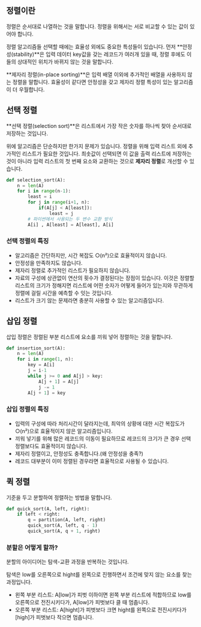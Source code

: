 ## 정렬이란

정렬은 순서대로 나열하는 것을 말합니다. 정렬을 위해서는 서로 비교할 수 있는 값이 있어야 합니다. 

정렬 알고리즘들 선택할 때에는 효율성 외에도 중요한 특성들이 있습니다. 먼저 **안정성(stability)**은 입력 데이터 key값을 갖는 레코드가 여러개 있을 때, 정렬 후에도 이들의 상대적인 위치가 바뀌지 않는 것을 말합니다.


**제자리 정렬(in-place sorting)**은 입력 배열 이외에 추가적인 배열을 사용하지 않는 정렬을 말합니다. 효율성이 같다면 안정성을 갖고 제자리 정렬 특성이 있는 알고리즘이 더 우월합니다.

## 선택 정렬

**선택 정렬(selection sort)**은 리스트에서 가장 작은 숫자를 하나씩 찾아 순서대로 저장하는 것입니다.


위에 알고리즘은 단순하지만 한가지 문제가 있습니다. 정렬을 위해 입력 리스트 외에 추가적인 리스트가 필요한 것입니다. 최솟값이 선택되면 이 값을 출력 리스트에 저장하는 것이 아니라 입력 리스트의 첫 번째 요소와 교환하는 것으로 **제자리 정렬**로 개선할 수 있습니다.


```python
def selection_sort(A):
	n = len(A)
	for i in range(n-1):
		least = i
		for j in range(i+1, n):
			if(A[j] < A[least]):
				least = j
		# 파이썬에서 사용되는 두 변수 교환 방식
		A[i] , A[least] = A[least], A[i]
```


### 선택 정렬의 특징

- 알고리즘은 간단하지만, 시간 복잡도 ○(n²)으로 효율적이지 않습니다.
- 안정성을 만족하지도 않습니다.
- 제자리 정렬로 추가적인 리스트가 필요하지 않습니다.
- 자료의 구성에 상관없이 연산의 횟수가 결정된다는 장점이 있습니다. 이것은 정렬할 리스트의 크기가 정해지면 리스트에 어떤 숫자가 어떻게 들어가 있는지와 무관하게 정렬에 걸릴 시간을 예측할 수 잇는 것입니다.
- 리스트가 크기 않는 문제라면 충분히 사용할 수 있는 알고리즘입니다.

## 삽입 정렬

삽입 정렬은 정렬된 부분 리스트에 요소를 끼워 넣어 정렬하는 것을 말합니다.

```python
def insertion_sort(A):
	n = len(A)
	for i in range(1, n):
		key = A[i]
		j = i-1
		while j >= 0 and A[j] > key:
			A[j + 1] = A[j]
			j -= 1
		A[j + 1] = key
```

### 삽입 정렬의 특징

- 입력의 구성에 따라 처리시간이 달라지는데, 최악의 상황에 대한 시간 복잡도가 ○(n²)으로 효율적이지 않은 알고리즘입니다.
- 끼워 넣기를 위해 많은 레코드의 이동이 필요하므로 레코드의 크기가 큰 경우 선택 정렬보다도 효율적이지 않습니다.
- 제자리 정렬이고, 안정성도 충족합니다.(왜 안정성을 충족?)
- 레코드 대부분이 이미 정렬된 경우라면 효율적으로 사용될 수 있습니다.

## 퀵 정렬

기준을 두고 분할하여 정렬하는 방법을 말합니다.


```python
def quick_sort(A, left, right):
	if left < right:
		q = partition(A, left, right)
		quick_sort(A, left, q - 1)
		quick_sort(A, q + 1, right)
```

### 분할은 어떻게 할까?

분할의 아이디어는 탐색-교환 과정을 반복하는 것입니다.

탐색은 low를 오른쪽으로 hight를 왼쪽으로 진행하면서 조건에 맞지 않는 요소를 찾는 과정입니다.

- 왼쪽 부분 리스트: A[low]가 피벗 이하이면 왼쪽 부분 리스트에 적합하므로 low를 오른쪽으로 전진시키다가, A[low]가 피벗보다 클 때 멈춥니다.
- 오른쪽 부분 리스트: A[hight]가 피벗보다 크면 hight를 왼쪽으로 전진시키다가 [high]가 피벗보다 작으면 멈춥니다.
